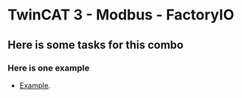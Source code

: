 # TwinCAT 3 - Modbus - FactoryIO
## Here is some tasks for this combo
### Here is one example
- [Example](https://youtu.be/g_0zd5Yi07w/).